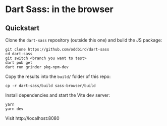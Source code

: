# Dart Sass: in the browser

## Quickstart

Clone the `dart-sass` repository (outside this one) and build the JS package:

```
git clone https://github.com/oddbird/dart-sass
cd dart-sass
git switch <branch you want to test>
dart pub get
dart run grinder pkg-npm-dev
```
Copy the results into the `build/` folder of this repo:

```
cp -r dart-sass/build sass-browser/build
```

Install dependencies and start the Vite dev server:

```
yarn
yarn dev
```

Visit http://localhost:8080
